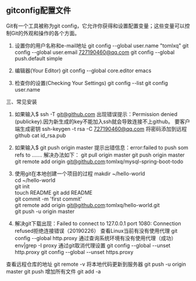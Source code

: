## gitconfig配置文件
Git有一个工具被称为git config，它允许你获得和设置配置变量；这些变量可以控制Git的外观和操作的各个方面。

1. 设置你的用户名称和e-mail地址
git config --global user.name "tomlxq"
git config --global user.email 727190460@qq.com
git config --global push.default simple

2. 编辑器(Your Editor)
git config --global core.editor emacs

3. 检查你的设置(Checking Your Settings)
git config --list
git config user.name

三、常见安装
1. 如果输入$ ssh -T git@github.com
出现错误提示：Permission denied (publickey).因为新生成的key不能加入ssh就会导致连接不上github。
要客户端生成密钥
ssh-keygen -t rsa -C 727190460@qq.com
将密码添加到远程github
cat id_rsa.pub

2. 如果输入$ git push origin master
提示出错信息：error:failed to push som refs to .......
解决办法如下：
git pull origin master 
git push origin master
git remote add origin git@github.com:tomlxq/mysql-spring-boot-todo

3. 使用git在本地创建一个项目的过程
makdir ~/hello-world   
cd ~/hello-world      
git init            
touch README
git add README       
git commit -m 'first commit'    
git remote add origin git@github.com:tomlxq/hello-world.git     
git push -u origin master    

4. 解决git下载出现：Failed to connect to 127.0.0.1 port 1080: Connection refused拒绝连接错误（20190226）
查看Linux当前有没有使用代理
git config --global http.proxy
通过查询系统环境有没有使用代理（成功）
env|grep -I proxy
通过git取消代理设置
git config --global --unset http.proxy
git config --global --unset https.proxy



查看远程仓库的地址
git remote -v 
将本地代码更新到服务器
git push -u origin master
git push
增加所有文件
git add -a

